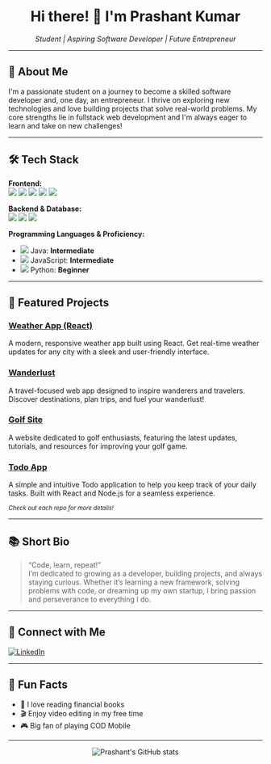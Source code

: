 <h1 align="center">Hi there! 👋 I'm Prashant Kumar</h1>
<p align="center">
  <em>Student | Aspiring Software Developer | Future Entrepreneur</em>
</p>

---

## 🚀 About Me

I'm a passionate student on a journey to become a skilled software developer and, one day, an entrepreneur. I thrive on exploring new technologies and love building projects that solve real-world problems. My core strengths lie in fullstack web development and I'm always eager to learn and take on new challenges!

---

## 🛠️ Tech Stack

**Frontend:**  
<img src="https://img.shields.io/badge/HTML5-E34F26?style=flat&logo=html5&logoColor=white"/>
<img src="https://img.shields.io/badge/CSS3-1572B6?style=flat&logo=css3&logoColor=white"/>
<img src="https://img.shields.io/badge/JavaScript-ES6-F7DF1E?style=flat&logo=javascript&logoColor=black"/>
<img src="https://img.shields.io/badge/React-20232A?style=flat&logo=react&logoColor=61DAFB"/>
<img src="https://img.shields.io/badge/Angular-DD0031?style=flat&logo=angular&logoColor=white"/>

**Backend & Database:**  
<img src="https://img.shields.io/badge/Node.js-339933?style=flat&logo=nodedotjs&logoColor=white"/>
<img src="https://img.shields.io/badge/Express.js-000000?style=flat&logo=express&logoColor=white"/>
<img src="https://img.shields.io/badge/MongoDB-47A248?style=flat&logo=mongodb&logoColor=white"/>

**Programming Languages & Proficiency:**  
- <img src="https://img.shields.io/badge/Java-ED8B00?style=flat&logo=java&logoColor=white"/> Java: <b>Intermediate</b>  
- <img src="https://img.shields.io/badge/JavaScript-F7DF1E?style=flat&logo=javascript&logoColor=black"/> JavaScript: <b>Intermediate</b>  
- <img src="https://img.shields.io/badge/Python-3776AB?style=flat&logo=python&logoColor=white"/> Python: <b>Beginner</b>  

---

## 🌟 Featured Projects

### [Weather App (React)](https://github.com/PRASHANTKUMAR-7/weather-app)
A modern, responsive weather app built using React. Get real-time weather updates for any city with a sleek and user-friendly interface.

### [Wanderlust](https://github.com/PRASHANTKUMAR-7/wanderlust)
A travel-focused web app designed to inspire wanderers and travelers. Discover destinations, plan trips, and fuel your wanderlust!

### [Golf Site](https://github.com/PRASHANTKUMAR-7/golf-site)
A website dedicated to golf enthusiasts, featuring the latest updates, tutorials, and resources for improving your golf game.

### [Todo App](https://github.com/PRASHANTKUMAR-7/todo-app)
A simple and intuitive Todo application to help you keep track of your daily tasks. Built with React and Node.js for a seamless experience.

<sub>*Check out each repo for more details!*</sub>

---

## 📚 Short Bio

> “Code, learn, repeat!”  
> I’m dedicated to growing as a developer, building projects, and always staying curious. Whether it’s learning a new framework, solving problems with code, or dreaming up my own startup, I bring passion and perseverance to everything I do.

---

## 🔗 Connect with Me

[![LinkedIn](https://img.shields.io/badge/-LinkedIn-blue?style=flat&logo=linkedin&logoColor=white)](https://www.linkedin.com/in/prashant-kumar-55b83824b/)

---

## 🎯 Fun Facts

- 📖 I love reading financial books
- 🎬 Enjoy video editing in my free time
- 🎮 Big fan of playing COD Mobile

---

<p align="center">
  <img src="https://github-readme-stats.vercel.app/api?username=PRASHANTKUMAR-7&show_icons=true&theme=radical" alt="Prashant's GitHub stats" />
</p>
